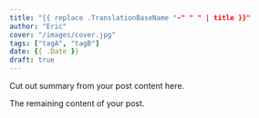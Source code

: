 ```yaml
---
title: "{{ replace .TranslationBaseName "-" " " | title }}"
author: "Eric"
cover: "/images/cover.jpg"
tags: ["tagA", "tagB"]
date: {{ .Date }}
draft: true
---
```


Cut out summary from your post content here.

<!--more-->

The remaining content of your post.
